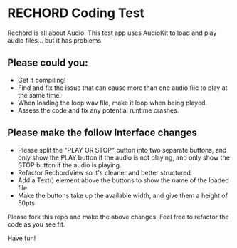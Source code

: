 #  RECHORD Coding Test

Rechord is all about Audio. This test app uses AudioKit to load and play audio files... but it has problems.

## Please could you:
 - Get it compiling!
 - Find and fix the issue that can cause more than one audio file to play at the same time.
 - When loading the loop wav file, make it loop when being played.
 - Assess the code and fix any potential runtime crashes.
 
## Please make the follow Interface changes
 - Please split the "PLAY OR STOP" button into two separate buttons, and only show the PLAY button if the audio is not playing, and only show the STOP button if the audio is playing.
 - Refactor RechordView so it's cleaner and better structured
 - Add a Text() element above the buttons to show the name of the loaded file.
 - Make the buttons take up the available width, and give them a height of 50pts

Please fork this repo and make the above changes. Feel free to refactor the code as you see fit.

Have fun!
